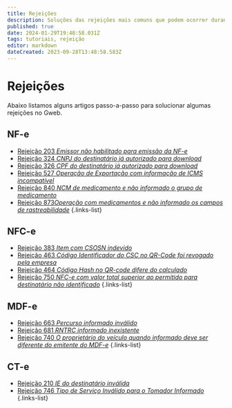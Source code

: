 ```yaml
---
title: Rejeições
description: Soluções das rejeições mais comuns que podem ocorrer durante o uso do sistema. 
published: true
date: 2024-01-29T19:48:58.031Z
tags: tutoriais, rejeição
editor: markdown
dateCreated: 2023-09-28T13:48:58.583Z
---
```


# Rejeições
Abaixo listamos alguns artigos passo-a-passo para solucionar algumas rejeições no Gweb.

## NF-e
- [Rejeição 203 *Emissor não habilitado para emissão da NF-e*](/pt-br/rejeicoes/rejeicao-203-emissor-nao-habilitado-para-emissao-da-nf-e)
- [Rejeição 324 *CNPJ do destinatário já autorizado para download*](/pt-br/rejeicoes/rejeicao-324-cnpj-do-destinatario-ja-autorizado-para-download)
- [Rejeição 326 *CPF do destinatário já autorizado para download*](/pt-br/rejeicoes/rejeicao-326-cpf-do-destinatario-ja-autorizado-para-download)
- [Rejeição 527 *Operação de Exportação com informação de ICMS incompatível*](/pt-br/rejeicoes/rejeicao-527-operacao-de-exportacao-com-informacao-de-icms-incompativel)
- [Rejeição 840 *NCM de medicamento e não informado o grupo de medicamento*](/pt-br/rejeicoes/rejeicao-840-ncm-de-medicamento-e-nao-informado-o-grupo-de-medicamento)
- [Rejeição 873*Operação com medicamentos e não informado os campos de rastreabilidade*](/pt-br/rejeicoes/rejeicao-873-operacao-com-medicamentos-e-nao-informado-os-campos-de-rastreabilidade)
{.links-list}
## NFC-e
- [Rejeição 383 *Item com CSOSN indevido*](/pt-br/rejeicoes/rejeicao-383-item-com-csosn-indevido)
- [Rejeição 463 *Código Identificador do CSC no QR-Code foi revogado pela empresa*](/pt-br/rejeicoes/rejeicao-463-codigo-identificador-do-csc-no-qr-code-foi-revogado-pela-empresa)
- [Rejeição 464 *Código Hash no QR-code difere do calculado*](/pt-br/rejeicoes/rejeicao-464-codigo-hash-no-qr-code-difere-do-calculado)
- [Rejeição 750 *NFC-e com valor total superior ao permitido para destinatário não identificado*](/pt-br/rejeicoes/rejeicao-750-nfc-e-com-valor-total-superior-ao-permitido-para-destinatario-nao-identificado)
{.links-list}

## MDF-e
- [Rejeição 663 *Percurso informado inválido*](/pt-br/rejeicoes/rejeicao-663-percurso-informado-invalido)
- [Rejeição 681 *RNTRC informado inexistente*](/pt-br/rejeicoes/rejeicao-681-rntrc-informado-inexistente)
- [Rejeição 740 *O proprietário do veículo quando informado deve ser diferente do emitente do MDF-e*](/pt-br/rejeicoes/rejeicao-740-o-proprietario-do-veiculo-quando-informado-deve-ser-diferente-do-emitente-do-mdf-e)
{.links-list}

## CT-e
- [Rejeição 210 *IE do destinatário inválida*](/pt-br/rejeicoes/rejeicao-210-ie-do-destinatario-invalida)
- [Rejeição 746 *Tipo de Serviço Inválido para o Tomador Informado*](/pt-br/rejeicoes/rejeicao-746-tipo-de-servico-invalido-para-o-tomador-informado)
{.links-list}
